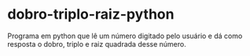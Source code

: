 # dobro-triplo-raiz-python
Programa em python que lê um número digitado pelo usuário e dá como resposta o dobro, triplo e raiz quadrada desse número.
